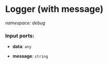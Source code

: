# Logger (with message)

_namespace: debug_

### Input ports:

* __data__: ` any `


* __message__: ` string `

